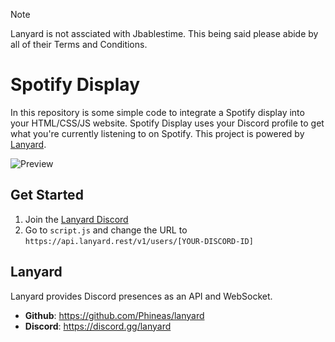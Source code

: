 > [!NOTE]
> Lanyard is not assciated with Jbablestime. This being said please abide by all of their Terms and Conditions.

# Spotify Display
In this repository is some simple code to integrate a Spotify display into your HTML/CSS/JS website. Spotify Display uses your Discord profile to get what you're currently listening to on Spotify. This project is powered by [Lanyard](https://github.com/Phineas/lanyard).

![Preview](https://cdn.nest.rip/uploads/1a72fc22-9563-4c14-8091-ae2ac57c6921.png)

## Get Started
1. Join the [Lanyard Discord](https://discord.com/invite/lanyard)
2. Go to `script.js` and change the URL to `https://api.lanyard.rest/v1/users/[YOUR-DISCORD-ID]`

## Lanyard
Lanyard provides Discord presences as an API and WebSocket.

- __Github__: https://github.com/Phineas/lanyard
- __Discord__: https://discord.gg/lanyard
